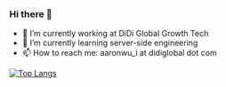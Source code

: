 ### Hi there 👋

- 🔭 I’m currently working at DiDi Global Growth Tech
- 🌱 I’m currently learning server-side engineering
- 📫 How to reach me: aaronwu_i at didiglobal dot com
  
<!--
**Nicknamezz00/Nicknamezz00** is a ✨ _special_ ✨ repository because its `README.md` (this file) appears on your GitHub profile.

Here are some ideas to get you started:



- 👯 I’m looking to collaborate on ...
- 🤔 I’m looking for help with ...
- 💬 Ask me about ...

- 😄 Pronouns: ...
- ⚡ Fun fact: ...
-->

[![Top Langs](https://github-readme-stats.vercel.app/api/top-langs/?username=Nicknamezz00&hide=javascript,html,css)](https://github.com/anuraghazra/github-readme-stats)
